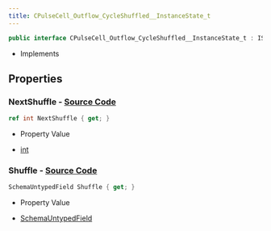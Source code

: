 ```yaml
---
title: CPulseCell_Outflow_CycleShuffled__InstanceState_t
---
```


```csharp
public interface CPulseCell_Outflow_CycleShuffled__InstanceState_t : ISchemaClass<CPulseCell_Outflow_CycleShuffled__InstanceState_t>, ISchemaField, ISchemaClass, INativeHandle
```

- Implements

## Properties

### **NextShuffle** - [Source Code](https://github.com/swiftly-solution/swiftlys2/blob/main/managed/src/SwiftlyS2.Generated/Schemas/Interfaces/CPulseCell_Outflow_CycleShuffled__InstanceState_t.cs#L19)

```csharp
ref int NextShuffle { get; }
```

- Property Value

- [int](https://learn.microsoft.com/dotnet/api/system.int32)

### **Shuffle** - [Source Code](https://github.com/swiftly-solution/swiftlys2/blob/main/managed/src/SwiftlyS2.Generated/Schemas/Interfaces/CPulseCell_Outflow_CycleShuffled__InstanceState_t.cs#L17)

```csharp
SchemaUntypedField Shuffle { get; }
```

- Property Value

- [SchemaUntypedField](/docs/api/shared/schemas/schemauntypedfield)

